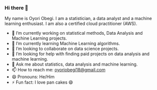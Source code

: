 ### Hi there 👋


 My name is Oyori Obegi.
 I am a statistician, a data analyst and a machine learning enthusiast.
 I am also a certified cloud practitioner (AWS).
 
- 🔭 I’m currently working on statistical methods, Data Analysis and Machine Learning projects.
- 🌱 I’m currently learning Machine Learning algorithms. 
- 👯 I’m looking to collaborate on data science projects.
- 🤔 I’m looking for help with finding paid projects on data analysis and machine learning.
- 💬 Ask me about statistics, data analysis and machine learning.
- 📫 How to reach me: oyoriobegi18@gmail.com
- 😄 Pronouns: He/Him
- ⚡ Fun fact: I love pan cakes 😄
